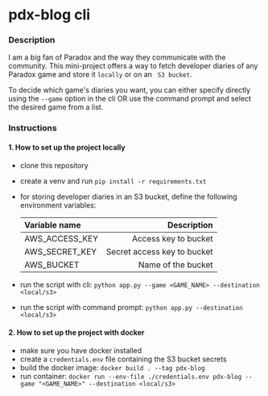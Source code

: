 # pdx-blog cli

### Description

I am a big fan of Paradox and the way they communicate with the community. This mini-project offers a way to fetch developer diaries of any Paradox game and store it `locally` or on an ` S3 bucket`.

To decide which game's diaries you want, you can either specify directly using the `--game` option in the cli OR use the command prompt and select the desired game from a list.

### Instructions

#### 1. How to set up the project locally

- clone this repository
- create a venv and run `pip install -r requirements.txt`
- for storing developer diaries in an S3 bucket, define the following environment variables:

  | Variable name  |                 Description |
  | :------------- | --------------------------: |
  | AWS_ACCESS_KEY |        Access key to bucket |
  | AWS_SECRET_KEY | Secret access key to bucket |
  | AWS_BUCKET     |          Name of the bucket |

- run the script with cli: `python app.py --game <GAME_NAME> --destination <local/s3>`
- run the script with command prompt: `python app.py --destination <local/s3>`

#### 2. How to set up the project with docker

- make sure you have docker installed
- create a `credentials.env` file containing the S3 bucket secrets
- build the docker image: `docker build . --tag pdx-blog`
- run container: `docker run --env-file ./credentials.env pdx-blog --game "<GAME_NAME>" --destination <local/s3>`
